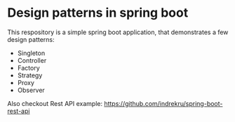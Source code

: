 # Design patterns in spring boot
This respository is a simple spring boot application, that demonstrates a few design patterns:

* Singleton
* Controller
* Factory
* Strategy
* Proxy
* Observer

Also checkout Rest API example: https://github.com/indrekru/spring-boot-rest-api
